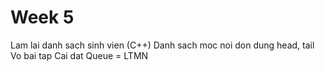 # Week 5
Lam lai danh sach sinh vien (C++)
Danh sach moc noi don dung head, tail
Vo bai tap
Cai dat Queue = LTMN
